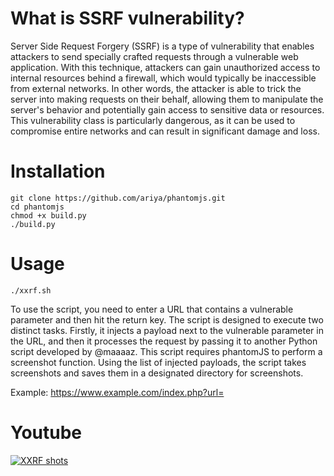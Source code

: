 # What is SSRF vulnerability?
Server Side Request Forgery (SSRF) is a type of vulnerability that enables attackers to send specially crafted requests through a vulnerable web application. With this technique, attackers can gain unauthorized access to internal resources behind a firewall, which would typically be inaccessible from external networks. In other words, the attacker is able to trick the server into making requests on their behalf, allowing them to manipulate the server's behavior and potentially gain access to sensitive data or resources. This vulnerability class is particularly dangerous, as it can be used to compromise entire networks and can result in significant damage and loss.

# Installation 
```
git clone https://github.com/ariya/phantomjs.git
cd phantomjs
chmod +x build.py
./build.py
```
# Usage
```
./xxrf.sh
```
To use the script, you need to enter a URL that contains a vulnerable parameter and then hit the return key. The script is designed to execute two distinct tasks. Firstly, it injects a payload next to the vulnerable parameter in the URL, and then it processes the request by passing it to another Python script developed by @maaaaz. This script requires phantomJS to perform a screenshot function. Using the list of injected payloads, the script takes screenshots and saves them in a designated directory for screenshots.

Example: https://www.example.com/index.php?url=

# Youtube

[![XXRF shots](https://img.youtube.com/vi/z9ct4OoRQ_M/0.jpg)](https://www.youtube.com/watch?v=z9ct4OoRQ_M)
